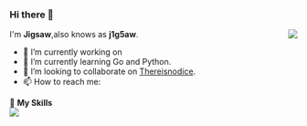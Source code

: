 ### Hi there 👋

<a href="#">
  <img align="right" src="https://github-readme-stats.vercel.app/api?username=Jigsaw111&count_private=true&show_icons=true&bg_color=15,f2f7fd,E0EAFC" />
</a>

I'm **Jigsaw**,also knows as **j1g5aw**.

- 🔭 I’m currently working on 
- 🌱 I’m currently learning Go and Python.
- 👯 I’m looking to collaborate on [Thereisnodice](https://github.com/thereisnodice).
- 📫 How to reach me: 

🌟 **My Skills**  
![](https://img.shields.io/badge/-Python-3e74a2?style=flat-square&logo=Python&logoColor=fff)

<!--START_SECTION:waka-->
<!--END_SECTION:waka-->
